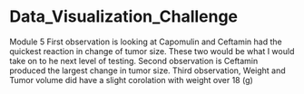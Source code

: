 # Data_Visualization_Challenge
Module 5
First observation is looking at Capomulin and Ceftamin had the quickest reaction in change of tumor size. These two would be what I would take on to he next level of testing.
Second observation is Ceftamin produced the largest change in tumor size.
Third observation, Weight and Tumor volume did have a slight corolation with weight over 18 (g)
